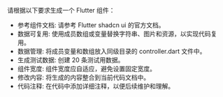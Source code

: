请根据以下要求生成一个 Flutter 组件：

- 参考组件文档: 请参考 Flutter shadcn ui 的官方文档。
- 数据可复用: 使用成员数组或变量替换字符串、图片和资源，以实现代码复用。
- 数据管理: 将成员变量和数组放入同级目录的 controller.dart 文件中。
- 生成测试数据: 创建 20 条测试用数据。
- 组件宽度: 组件宽度应自适应，避免设置固定宽度。
- 修改内容: 将生成的内容整合到当前代码文档中。
- 代码注释: 在代码中添加详细注释，以便后续维护和理解。